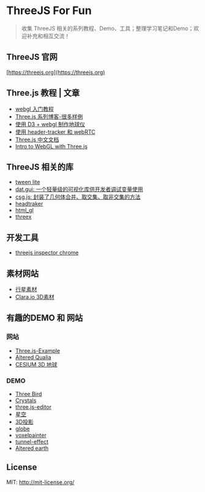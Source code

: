 ThreeJS For Fun
====================
> 收集 ThreeJS 相关的系列教程、Demo、工具；整理学习笔记和Demo；欢迎补充和相互交流！

## ThreeJS 官网
[https://threejs.org](https://threejs.org)

## Three.js 教程 | 文章
* [webgl 入门教程](https://codepen.io/rachsmith/post/beginning-with-3d-webgl-pt-1-the-scene)
* [Three.js 系列博客-很多样例](http://learningthreejs.com/blog/2015/05/27/learningthree-dot-js-news-stay-tuned-with-creative-3d-demos/)
* [使用 D3 + webgl 制作地球仪](http://www.delimited.io/blog/2015/5/16/interactive-webgl-globes-with-threejs-and-d3)
* [使用 header-tracker 和 webRTC](http://learningthreejs.com/blog/2013/03/12/move-a-cube-with-your-head/)
* [Three.js 中文文档](http://techbrood.com/threejs/docs/)
* [Intro to WebGL with Three.js](http://davidscottlyons.com/threejs/presentations/frontporch14/#slide-0)


## ThreeJS 相关的库
* [tween lite](https://greensock.com/)
* [dat.gui: 一个轻量级的可视化库供开发者调试变量使用](https://github.com/dataarts/dat.gui)
* [csg.js: 封装了几何体合并、取交集、取非交集的方法](http://evanw.github.io/csg.js/docs/)
* [headtraker](https://github.com/auduno/headtrackr)
* [html_gl](https://github.com/PixelsCommander/HTML-GL)
* [threex](http://www.threejsgames.com/extensions/)

## 开发工具
* [threejs inspector chrome](http://learningthreejs.com/blog/2015/08/13/three-dot-js-inspector-in-chrome-devtools-v1-dot-2-5-released/)

## 素材网站
* [行星素材](http://planetpixelemporium.com/earth.html)
* [Clara.io 3D素材](https://clara.io/library)


## 有趣的DEMO 和 网站
### 网站
* [Three.js-Example](https://threejs.org/examples/#webgl_geometry_text)
* [Altered Qualia](http://alteredqualia.com/)
* [CESIUM 3D 地球](http://cesiumjs.org/index.html)

### DEMO
* [Three Bird](http://codepen.io/Yakudoo/pen/LVyJXw?editors=0010)
* [Crystals](http://codepen.io/aglosson/pen/rVyRGm?editors=0010)
* [three.js-editor](https://threejs.org/editor/)
* [星空](http://charliehoey.com/threejs-demos/our-galactic-neighborhood.html)
* [3D投影](https://threejs.org/examples/#webgl_materials_cubemap)
* [globe](https://www.chromeexperiments.com/globe)
* [voxelpainter](https://threejs.org/examples/webgl_interactive_voxelpainter.html)
* [tunnel-effect](http://learningthreejs.com/blog/2012/01/11/tunnel-effect/)
* [Altered earth](http://alteredqualia.com/xg/examples/earth_bathymetry.html)

License
---------------------
MIT: http://mit-license.org/